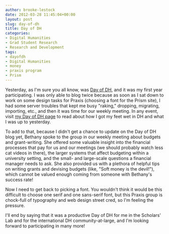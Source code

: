 ```yaml
---
author: brooke-lestock
date: 2012-03-28 11:45:04+00:00
layout: post
slug: day-of-dh
title: Day of DH
categories:
- Digital Humanities
- Grad Student Research
- Research and Development
tags:
- dayofdh
- Digital Humanities
- money
- praxis program
- Prism
---
```


Yesterday, as I'm sure you all know, was [Day of DH](http://dayofdh2012.artsrn.ualberta.ca/), and it was my first year participating. I was only able to blog twice because as soon as I sat down to work on some design tasks for Praxis (choosing a font for the Prism site), I had some server troubles that kept me busy "raking," dropping, migrating, importing, etc., and then it was time for our weekly meeting. In any event, visit [my Day of DH page](http://dayofdh2012.artsrn.ualberta.ca/members/brookelestock/) to read about how I got my feet wet in DH and what I was up to yesterday.

To add to that, because I didn't get a chance to update on the Day of DH blog yet, Bethany spoke to the group in our weekly meeting about budgets and grant-writing. She offered some valuable insight into the financial processes that pay for us and our meetings (we should probably watch less cat videos in there), the larger systems that affect budgeting within a university setting, and the small- and large-scale questions a financial manager needs to ask. She also provided us with a plethora of helpful tips on writing grants and devising budgets (like, "Soft money is the devil!"), which cannot be valued enough coming from someone with Bethany's success rate!

Now I need to get back to picking a font. You wouldn't think it would be this difficult to choose one serif and one sans-serif font, but this Praxis group is chock-full of typography and web design street cred, so I'm feeling the pressure.

I'll end by saying that it was a productive Day of DH for me in the Scholars' Lab and for the international DH community-at-large, and I'm looking forward to participating in many more!
